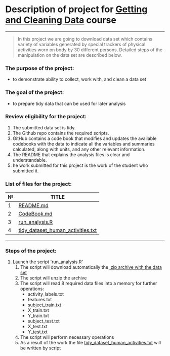 # Description of project for [Getting and Cleaning Data](https://www.coursera.org/learn/data-cleaning/home/welcome) course
---
>In this project we are going to download data set which contains variety of variables generated by special trackers of physical activities worn on body by 30 different persons. 
Detailed steps of the manipulation on the data set are described below.

### The purpose of the project:
- to demonstrate ability to collect, work with, and clean a data set

### The goal of the project:
- to prepare tidy data that can be used for later analysis

### Review eligibility for the project:
1. The submitted data set is tidy.
2. The Github repo contains the required scripts.
3. GitHub contains a code book that modifies and updates the available codebooks with the data to indicate all the variables and summaries calculated, along with units, and any other relevant information.
4. The README that explains the analysis files is clear and understandable.
5. he work submitted for this project is the work of the student who submitted it.

### List of files for the project:
| № | TITLE |
| ------ | ------ |
| 1 | [README.md](https://github.com/dmalygin/coursera-getting_and_cleaning-data/blob/master/README.md) |
| 2 | [CodeBook.md](https://github.com/dmalygin/coursera-getting_and_cleaning-data/blob/master/CodeBook.md) |
| 3 | [run_analysis.R](https://github.com/dmalygin/coursera-getting_and_cleaning-data/blob/master/run_analysis.R) |
| 4 | [tidy_dataset_human_activities.txt](https://github.com/dmalygin/coursera-getting_and_cleaning-data/blob/master/tidy_dataset_human_activities.txt) |
---
### Steps of the project:
1. Launch the script 'run_analysis.R'
    1. The script will download automatically the [.zip archive with the data set](https://d396qusza40orc.cloudfront.net/getdata%2Fprojectfiles%2FUCI%20HAR%20Dataset.zip)  
    2. The script will unzip the archive
    3. The script will read 8 required data files into a memory for further operations:
        + activity_labels.txt
        + features.txt
        + subject_train.txt
        + X_train.txt
        + Y_train.txt
        + subject_test.txt
        + X_test.txt
        + Y_test.txt
    4. The script will perform necessary operations
    5. As a result of the work the file [tidy_dataset_human_activities.txt](https://github.com/dmalygin/coursera-getting_and_cleaning-data/blob/master/tidy_dataset_human_activities.txt) will be written by script
